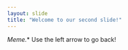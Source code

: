 ```yaml
---
layout: slide
title: "Welcome to our second slide!"
---
```

*Meme.**
Use the left arrow to go back!
